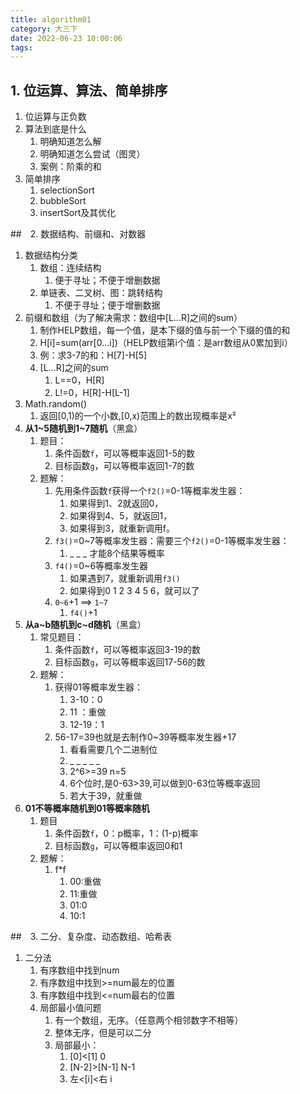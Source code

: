 ```yaml
---
title: algorithm01
category: 大三下
date: 2022-06-23 10:00:06
tags:
---
```


## 1. 位运算、算法、简单排序

1. 位运算与正负数
2. 算法到底是什么
   1. 明确知道怎么解
   2. 明确知道怎么尝试（图灵）
   3. 案例：阶乘的和
3. 简单排序
   1. selectionSort
   2. bubbleSort
   3. insertSort及其优化



##　2. 数据结构、前缀和、对数器

1. 数据结构分类
   1. 数组：连续结构
      1. 便于寻址；不便于增删数据
   2. 单链表、二叉树、图：跳转结构
      1. 不便于寻址；便于增删数据
2. 前缀和数组（为了解决需求：数组中[L...R]之间的sum）
   1. 制作HELP数组，每一个值，是本下缀的值与前一个下缀的值的和
   2. H[i]=sum(arr[0...i])（HELP数组第i个值：是arr数组从0累加到i）
   3. 例：求3-7的和：H[7]-H[5]
   4. [L...R]之间的sum
      1. L==0，H[R]
      2. L!=0，H[R]-H[L-1]
3. Math.random()
   1. 返回[0,1)的一个小数,[0,x)范围上的数出现概率是x²
4. **从1~5随机到1~7随机**（黑盒）
   1. 题目：
      1. 条件函数`f`，可以等概率返回1-5的数
      2. 目标函数`g`，可以等概率返回1-7的数
   2. 题解：
      1. 先用条件函数`f`获得一个`f2()`=0-1等概率发生器：
         1. 如果得到1、2就返回0，
         2. 如果得到4、5，就返回1，
         3. 如果得到3，就重新调用f。
      2. `f3()`=0~7等概率发生器：需要三个`f2()`=0-1等概率发生器：
         1. _ _ _ 才能8个结果等概率
      3. `f4()`=0~6等概率发生器 
         1. 如果遇到7，就重新调用`f3()`
         2. 如果得到0 1 2 3 4 5 6，就可以了
      4. `0~6`+1 ==> `1~7`
         1. `f4()`+1
5. **从a~b随机到c~d随机**（黑盒）
   1. 常见题目：
      1. 条件函数`f`，可以等概率返回3-19的数
      2. 目标函数`g`，可以等概率返回17-56的数
   2. 题解：
      1. 获得01等概率发生器：
         1. 3-10：0 
         2. 11 ：重做
         3. 12-19：1
      2. 56-17=39也就是去制作0~39等概率发生器+17
         1. 看看需要几个二进制位
         2. \_ _ _ _ _
         3. 2^6>=39 n=5
         4. 6个位时,是0-63>39,可以做到0-63位等概率返回
         5. 若大于39，就重做
6. **01不等概率随机到01等概率随机**
   1. 题目
      1. 条件函数`f`，0：p概率，1：(1-p)概率
      2. 目标函数`g`，可以等概率返回0和1
   2. 题解：
      1. f*f
         1. 00:重做
         2. 11:重做
         3. 01:0
         4. 10:1

##　3. 二分、复杂度、动态数组、哈希表
1. 二分法
   1. 有序数组中找到num
   2. 有序数组中找到>=num最左的位置
   3. 有序数组中找到<=num最右的位置 
   4. 局部最小值问题
      1. 有一个数组，无序。（任意两个相邻数字不相等）
      2. 整体无序，但是可以二分
      3. 局部最小：
         1. [0]<[1] 0
         2. [N-2]>[N-1] N-1
         3. 左<[i]<右 i